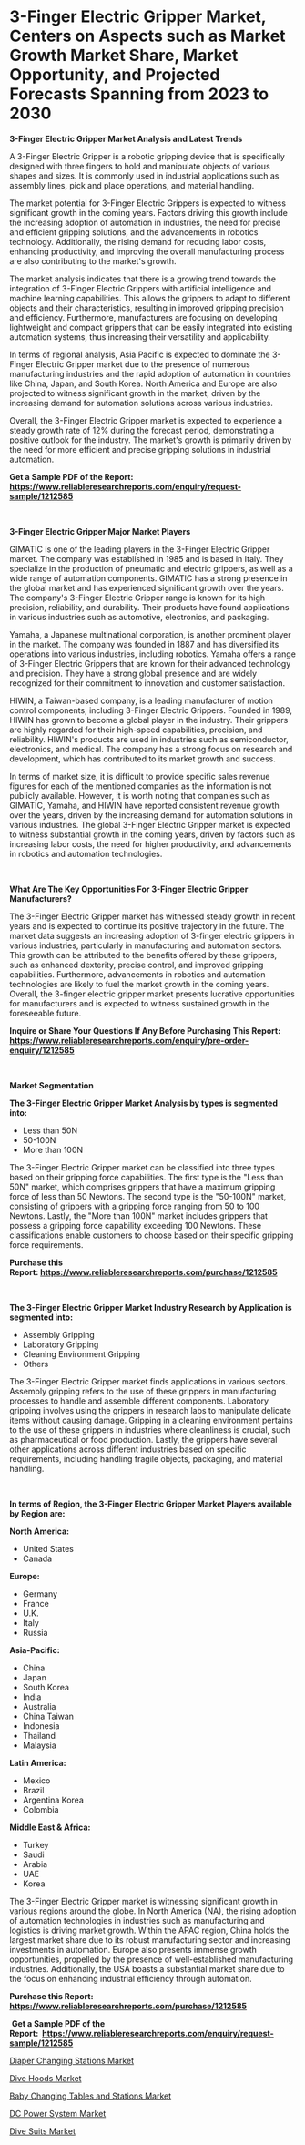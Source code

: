 <p><h1>3-Finger Electric Gripper Market, Centers on Aspects such as Market Growth Market Share, Market Opportunity, and Projected Forecasts Spanning from 2023 to 2030</h1></p><p><strong>3-Finger Electric Gripper Market Analysis and Latest Trends</strong></p>
<p><p>A 3-Finger Electric Gripper is a robotic gripping device that is specifically designed with three fingers to hold and manipulate objects of various shapes and sizes. It is commonly used in industrial applications such as assembly lines, pick and place operations, and material handling.</p><p>The market potential for 3-Finger Electric Grippers is expected to witness significant growth in the coming years. Factors driving this growth include the increasing adoption of automation in industries, the need for precise and efficient gripping solutions, and the advancements in robotics technology. Additionally, the rising demand for reducing labor costs, enhancing productivity, and improving the overall manufacturing process are also contributing to the market's growth.</p><p>The market analysis indicates that there is a growing trend towards the integration of 3-Finger Electric Grippers with artificial intelligence and machine learning capabilities. This allows the grippers to adapt to different objects and their characteristics, resulting in improved gripping precision and efficiency. Furthermore, manufacturers are focusing on developing lightweight and compact grippers that can be easily integrated into existing automation systems, thus increasing their versatility and applicability.</p><p>In terms of regional analysis, Asia Pacific is expected to dominate the 3-Finger Electric Gripper market due to the presence of numerous manufacturing industries and the rapid adoption of automation in countries like China, Japan, and South Korea. North America and Europe are also projected to witness significant growth in the market, driven by the increasing demand for automation solutions across various industries.</p><p>Overall, the 3-Finger Electric Gripper market is expected to experience a steady growth rate of 12% during the forecast period, demonstrating a positive outlook for the industry. The market's growth is primarily driven by the need for more efficient and precise gripping solutions in industrial automation.</p></p>
<p><strong>Get a Sample PDF of the Report:&nbsp; <a href="https://www.reliableresearchreports.com/enquiry/request-sample/1212585">https://www.reliableresearchreports.com/enquiry/request-sample/1212585</a></strong></p>
<p>&nbsp;</p>
<p><strong>3-Finger Electric Gripper Major Market Players</strong></p>
<p><p>GIMATIC is one of the leading players in the 3-Finger Electric Gripper market. The company was established in 1985 and is based in Italy. They specialize in the production of pneumatic and electric grippers, as well as a wide range of automation components. GIMATIC has a strong presence in the global market and has experienced significant growth over the years. The company's 3-Finger Electric Gripper range is known for its high precision, reliability, and durability. Their products have found applications in various industries such as automotive, electronics, and packaging.</p><p>Yamaha, a Japanese multinational corporation, is another prominent player in the market. The company was founded in 1887 and has diversified its operations into various industries, including robotics. Yamaha offers a range of 3-Finger Electric Grippers that are known for their advanced technology and precision. They have a strong global presence and are widely recognized for their commitment to innovation and customer satisfaction.</p><p>HIWIN, a Taiwan-based company, is a leading manufacturer of motion control components, including 3-Finger Electric Grippers. Founded in 1989, HIWIN has grown to become a global player in the industry. Their grippers are highly regarded for their high-speed capabilities, precision, and reliability. HIWIN's products are used in industries such as semiconductor, electronics, and medical. The company has a strong focus on research and development, which has contributed to its market growth and success.</p><p>In terms of market size, it is difficult to provide specific sales revenue figures for each of the mentioned companies as the information is not publicly available. However, it is worth noting that companies such as GIMATIC, Yamaha, and HIWIN have reported consistent revenue growth over the years, driven by the increasing demand for automation solutions in various industries. The global 3-Finger Electric Gripper market is expected to witness substantial growth in the coming years, driven by factors such as increasing labor costs, the need for higher productivity, and advancements in robotics and automation technologies.</p></p>
<p>&nbsp;</p>
<p><strong>What Are The Key Opportunities For 3-Finger Electric Gripper Manufacturers?</strong></p>
<p><p>The 3-Finger Electric Gripper market has witnessed steady growth in recent years and is expected to continue its positive trajectory in the future. The market data suggests an increasing adoption of 3-finger electric grippers in various industries, particularly in manufacturing and automation sectors. This growth can be attributed to the benefits offered by these grippers, such as enhanced dexterity, precise control, and improved gripping capabilities. Furthermore, advancements in robotics and automation technologies are likely to fuel the market growth in the coming years. Overall, the 3-finger electric gripper market presents lucrative opportunities for manufacturers and is expected to witness sustained growth in the foreseeable future.</p></p>
<p><strong>Inquire or Share Your Questions If Any Before Purchasing This Report: <a href="https://www.reliableresearchreports.com/enquiry/pre-order-enquiry/1212585">https://www.reliableresearchreports.com/enquiry/pre-order-enquiry/1212585</a></strong></p>
<p>&nbsp;</p>
<p><strong>Market Segmentation</strong></p>
<p><strong>The 3-Finger Electric Gripper Market Analysis by types is segmented into:</strong></p>
<p><ul><li>Less than 50N</li><li>50-100N</li><li>More than 100N</li></ul></p>
<p><p>The 3-Finger Electric Gripper market can be classified into three types based on their gripping force capabilities. The first type is the "Less than 50N" market, which comprises grippers that have a maximum gripping force of less than 50 Newtons. The second type is the "50-100N" market, consisting of grippers with a gripping force ranging from 50 to 100 Newtons. Lastly, the "More than 100N" market includes grippers that possess a gripping force capability exceeding 100 Newtons. These classifications enable customers to choose based on their specific gripping force requirements.</p></p>
<p><strong>Purchase this Report:&nbsp;<a href="https://www.reliableresearchreports.com/purchase/1212585">https://www.reliableresearchreports.com/purchase/1212585</a></strong></p>
<p>&nbsp;</p>
<p><strong>The 3-Finger Electric Gripper Market Industry Research by Application is segmented into:</strong></p>
<p><ul><li>Assembly Gripping</li><li>Laboratory Gripping</li><li>Cleaning Environment Gripping</li><li>Others</li></ul></p>
<p><p>The 3-Finger Electric Gripper market finds applications in various sectors. Assembly gripping refers to the use of these grippers in manufacturing processes to handle and assemble different components. Laboratory gripping involves using the grippers in research labs to manipulate delicate items without causing damage. Gripping in a cleaning environment pertains to the use of these grippers in industries where cleanliness is crucial, such as pharmaceutical or food production. Lastly, the grippers have several other applications across different industries based on specific requirements, including handling fragile objects, packaging, and material handling.</p></p>
<p>&nbsp;</p>
<p><strong>In terms of Region, the 3-Finger Electric Gripper Market Players available by Region are:</strong></p>
<p>
    <p> <strong> North America: </strong>
        <ul>
            <li>United States</li>
            <li>Canada</li>
        </ul>
        </p> 
    <p> <strong> Europe: </strong>
        <ul>
            <li>Germany</li>
            <li>France</li>
            <li>U.K.</li>
            <li>Italy</li>
            <li>Russia</li>
        </ul>
        </p> 
    <p> <strong> Asia-Pacific: </strong>
        <ul>
            <li>China</li>
            <li>Japan</li>
            <li>South Korea</li>
            <li>India</li>
            <li>Australia</li>
            <li>China Taiwan</li>
            <li>Indonesia</li>
            <li>Thailand</li>
            <li>Malaysia</li>
        </ul>
        </p> 
    <p> <strong> Latin America: </strong>
        <ul>
            <li>Mexico</li>
            <li>Brazil</li>
            <li>Argentina Korea</li>
            <li>Colombia</li>
        </ul>
        </p> 
    <p> <strong> Middle East & Africa: </strong>
        <ul>
            <li>Turkey</li>
            <li>Saudi</li>
            <li>Arabia</li>
            <li>UAE</li>
            <li>Korea</li>
        </ul>
    </p>
    </p>
<p><p>The 3-Finger Electric Gripper market is witnessing significant growth in various regions around the globe. In North America (NA), the rising adoption of automation technologies in industries such as manufacturing and logistics is driving market growth. Within the APAC region, China holds the largest market share due to its robust manufacturing sector and increasing investments in automation. Europe also presents immense growth opportunities, propelled by the presence of well-established manufacturing industries. Additionally, the USA boasts a substantial market share due to the focus on enhancing industrial efficiency through automation.</p></p>
<p><strong>Purchase this Report: <a href="https://www.reliableresearchreports.com/purchase/1212585">https://www.reliableresearchreports.com/purchase/1212585</a></strong></p>
<p>&nbsp;<strong>Get a Sample PDF of the Report:&nbsp;&nbsp;<a href="https://www.reliableresearchreports.com/enquiry/request-sample/1212585">https://www.reliableresearchreports.com/enquiry/request-sample/1212585</a></strong></p>
<p><strong></strong></p>
<p><p><a href="https://www.linkedin.com/pulse/diaper-changing-stations-market-size-growth-forecast-from/">Diaper Changing Stations Market</a></p><p><a href="https://medium.com/@mariad13206/dive-hoods-market-size-growth-forecast-2023-2030-08a10efac382">Dive Hoods Market</a></p><p><a href="https://www.linkedin.com/pulse/baby-changing-tables-stations-market-size-growth-forecast/">Baby Changing Tables and Stations Market</a></p><p><a href="https://www.linkedin.com/pulse/dc-power-system-market-research-report-provides-thorough/">DC Power System Market</a></p><p><a href="https://medium.com/@andem140256/dive-suits-market-size-growth-forecast-2023-2030-ec172312c9c2">Dive Suits Market</a></p></p>